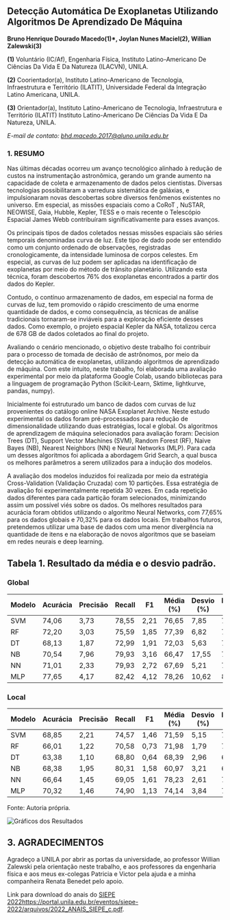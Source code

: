 ## Detecção Automática De Exoplanetas Utilizando Algoritmos De Aprendizado De Máquina

**Bruno Henrique Dourado Macedo(1)*, Joylan Nunes Maciel(2), Willian Zalewski(3)**

**(1)** Voluntário (IC/Af), Engenharia Física, Instituto Latino-Americano De Ciências Da Vida E Da Natureza (ILACVN), UNILA.

**(2)** Coorientador(a), Instituto Latino-Americano de Tecnologia, Infraestrutura e Território (ILATIT), Universidade Federal da Integração Latino Americana, UNILA.

**(3)** Orientador(a), Instituto Latino-Americano de Tecnologia, Infraestrutura e Território (ILATIT) Instituto Latino-Americano De Ciências Da Vida E Da Natureza, UNILA.

*E-mail de contato: bhd.macedo.2017@aluno.unila.edu.br*

### 1. RESUMO

Nas últimas décadas ocorreu um avanço tecnológico alinhado à redução de custos na instrumentação astronômica, gerando um grande aumento na capacidade de coleta e armazenamento de dados pelos cientistas. Diversas tecnologias possibilitaram a varredura sistemática de galáxias, e impulsionaram novas descobertas sobre diversos fenômenos existentes no universo. Em especial, as missões espaciais como a CoRoT , NuSTAR, NEOWISE, Gaia, Hubble, Kepler, TESS e o mais recente o Telescópio Espacial James Webb contribuíram significativamente para esses avanços.

Os principais tipos de dados coletados nessas missões espaciais são séries temporais denominadas curva de luz. Este tipo de dado pode ser entendido como um conjunto ordenado de observações, registradas cronologicamente, da intensidade luminosa de corpos celestes. Em especial, as curvas de luz podem ser aplicadas na identificação de exoplanetas por meio do método de trânsito planetário. Utilizando esta técnica, foram descobertos 76% dos exoplanetas encontrados a partir dos dados do Kepler.

Contudo, o contínuo armazenamento de dados, em especial na forma de curvas de luz, tem promovido o rápido crescimento de uma enorme quantidade de dados, e como consequência, as técnicas de análise tradicionais tornaram-se inviáveis para a exploração eficiente desses dados. Como exemplo, o projeto espacial Kepler da NASA, totalizou cerca de 678 GB de dados coletados ao final do projeto.

Avaliando o cenário mencionado, o objetivo deste trabalho foi contribuir para o processo de tomada de decisão de astrônomos, por meio da detecção automática de exoplanetas, utilizando algoritmos de aprendizado de máquina. Com este intuito, neste trabalho, foi elaborada uma avaliação experimental por meio da plataforma Google Colab, usando bibliotecas para a linguagem de programação Python (Scikit-Learn, Sktime, lightkurve, pandas, numpy).

Inicialmente foi estruturado um banco de dados com curvas de luz provenientes do catálogo online NASA Exoplanet Archive. Neste estudo experimental os dados foram pré-processados para redução de dimensionalidade utilizando duas estratégias, local e global. Os algoritmos de aprendizagem de máquina selecionados para avaliação foram: Decision Trees (DT), Support Vector Machines (SVM), Random Forest (RF), Naive Bayes (NB), Nearest Neighbors (NN) e Neural Networks (MLP). Para cada um desses algoritmos foi aplicada a abordagem Grid Search, a qual busca os melhores parâmetros a serem utilizados para a indução dos modelos.

A avaliação dos modelos induzidos foi realizada por meio da estratégia Cross-Validation (Validação Cruzada) com 10 partições. Essa estratégia de avaliação foi experimentalmente repetida 30 vezes. Em cada repetição dados diferentes para cada partição foram selecionados, minimizando assim um possível viés sobre os dados. Os melhores resultados para acurácia foram obtidos utilizando o algoritmo Neural Networks, com 77,65% para os dados globais e 70,32% para os dados locais. Em trabalhos futuros, pretendemos utilizar uma base de dados com uma menor divergência na quantidade de itens e na elaboração de novos algoritmos que se baseiam em redes neurais e deep learning.

## Tabela 1. Resultado da média e o desvio padrão.

### Global

| Modelo | Acurácia | Precisão | Recall | F1    | Média (%) | Desvio (%) | Média (%) | Desvio (%) |
|--------|---------|----------|--------|-------|-----------|------------|-----------|------------|
| SVM    | 74,06   | 3,73     | 78,55  | 2,21  | 76,65     | 7,85       | 77,39     | 4,18       |
| RF     | 72,20   | 3,03     | 75,59  | 1,85  | 77,39     | 6,82       | 76,48     | 3,54       |
| DT     | 68,13   | 1,87     | 72,99  | 1,91  | 72,03     | 5,63       | 72,54     | 2,60       |
| NB     | 70,54   | 7,96     | 79,93  | 3,16  | 66,47     | 17,55      | 71,30     | 10,97      |
| NN     | 71,01   | 2,33     | 79,93  | 2,72  | 67,69     | 5,21       | 73,15     | 2,87       |
| MLP    | 77,65   | 4,17     | 82,42  | 4,12  | 78,26     | 10,62      | 80,39     | 4,83       |

### Local

| Modelo | Acurácia | Precisão | Recall | F1    | Média (%) | Desvio (%) | Média (%) | Desvio (%) |
|--------|---------|----------|--------|-------|-----------|------------|-----------|------------|
| SVM    | 68,85   | 2,21     | 74,57  | 1,46  | 71,59     | 5,15       | 72,52     | 2,83       |
| RF     | 66,01   | 1,22     | 70,58  | 0,73  | 71,98     | 1,79       | 71,26     | 1,27       |
| DT     | 63,38   | 1,10     | 68,80  | 0,64  | 68,39     | 2,96       | 68,68     | 1,62       |
| NB     | 68,38   | 1,95     | 80,31  | 1,58  | 60,97     | 3,21       | 69,27     | 2,41       |
| NN     | 66,64   | 1,45     | 69,05  | 1,61  | 78,23     | 2,61       | 73,31     | 1,14       |
| MLP    | 70,32   | 1,46     | 74,90  | 1,13  | 74,14     | 3,84       | 74,17     | 1,76       |

Fonte: Autoria própria.

![Gráficos dos Resultados](https://github.com/brunohdmacedo/Machine_Learning_exoplanet/blob/main/Gr%C3%A1ficos.png?raw=true)

## 3. AGRADECIMENTOS

Agradeço a UNILA por abrir as portas da universidade, ao professor Willian Zalewski pela orientação
neste trabalho, e aos professores da engenharia física e aos meus ex-colegas Patricia e Victor pela
ajuda e a minha companheira Renata Benedet pelo apoio.

Link para download do anais do [SIEPE 2022](https://portal.unila.edu.br/eventos/siepe-2022/arquivos/2022_ANAIS_SIEPE_c.pdf)https://portal.unila.edu.br/eventos/siepe-2022/arquivos/2022_ANAIS_SIEPE_c.pdf.
